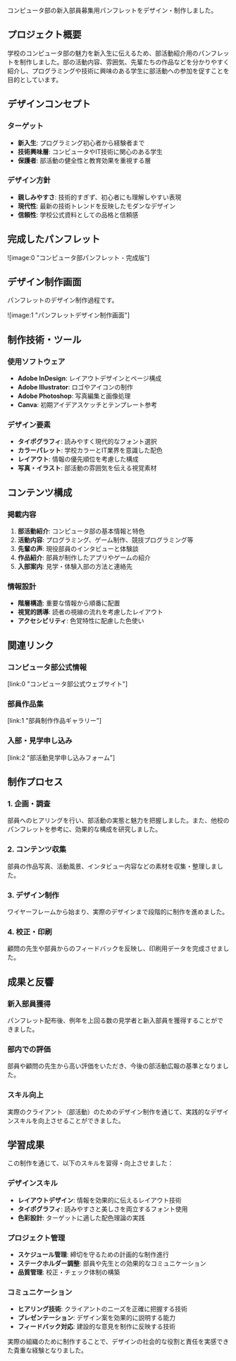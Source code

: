 コンピュータ部の新入部員募集用パンフレットをデザイン・制作しました。

## プロジェクト概要

学校のコンピュータ部の魅力を新入生に伝えるため、部活動紹介用のパンフレットを制作しました。部の活動内容、雰囲気、先輩たちの作品などを分かりやすく紹介し、プログラミングや技術に興味のある学生に部活動への参加を促すことを目的としています。

## デザインコンセプト

### ターゲット

- **新入生**: プログラミング初心者から経験者まで
- **技術興味層**: コンピュータやIT技術に関心のある学生
- **保護者**: 部活動の健全性と教育効果を重視する層

### デザイン方針

- **親しみやすさ**: 技術的すぎず、初心者にも理解しやすい表現
- **現代性**: 最新の技術トレンドを反映したモダンなデザイン
- **信頼性**: 学校公式資料としての品格と信頼感

## 完成したパンフレット

![image:0 "コンピュータ部パンフレット - 完成版"]

## デザイン制作画面

パンフレットのデザイン制作過程です。

![image:1 "パンフレットデザイン制作画面"]

## 制作技術・ツール

### 使用ソフトウェア

- **Adobe InDesign**: レイアウトデザインとページ構成
- **Adobe Illustrator**: ロゴやアイコンの制作
- **Adobe Photoshop**: 写真編集と画像処理
- **Canva**: 初期アイデアスケッチとテンプレート参考

### デザイン要素

- **タイポグラフィ**: 読みやすく現代的なフォント選択
- **カラーパレット**: 学校カラーとIT業界を意識した配色
- **レイアウト**: 情報の優先順位を考慮した構成
- **写真・イラスト**: 部活動の雰囲気を伝える視覚素材

## コンテンツ構成

### 掲載内容

1. **部活動紹介**: コンピュータ部の基本情報と特色
2. **活動内容**: プログラミング、ゲーム制作、競技プログラミング等
3. **先輩の声**: 現役部員のインタビューと体験談
4. **作品紹介**: 部員が制作したアプリやゲームの紹介
5. **入部案内**: 見学・体験入部の方法と連絡先

### 情報設計

- **階層構造**: 重要な情報から順番に配置
- **視覚的誘導**: 読者の視線の流れを考慮したレイアウト
- **アクセシビリティ**: 色覚特性に配慮した色使い

## 関連リンク

### コンピュータ部公式情報

[link:0 "コンピュータ部公式ウェブサイト"]

### 部員作品集

[link:1 "部員制作作品ギャラリー"]

### 入部・見学申し込み

[link:2 "部活動見学申し込みフォーム"]

## 制作プロセス

### 1. 企画・調査

部員へのヒアリングを行い、部活動の実態と魅力を把握しました。また、他校のパンフレットを参考に、効果的な構成を研究しました。

### 2. コンテンツ収集

部員の作品写真、活動風景、インタビュー内容などの素材を収集・整理しました。

### 3. デザイン制作

ワイヤーフレームから始まり、実際のデザインまで段階的に制作を進めました。

### 4. 校正・印刷

顧問の先生や部員からのフィードバックを反映し、印刷用データを完成させました。

## 成果と反響

### 新入部員獲得

パンフレット配布後、例年を上回る数の見学者と新入部員を獲得することができました。

### 部内での評価

部員や顧問の先生から高い評価をいただき、今後の部活動広報の基準となりました。

### スキル向上

実際のクライアント（部活動）のためのデザイン制作を通じて、実践的なデザインスキルを向上させることができました。

## 学習成果

この制作を通じて、以下のスキルを習得・向上させました：

### デザインスキル

- **レイアウトデザイン**: 情報を効果的に伝えるレイアウト技術
- **タイポグラフィ**: 読みやすさと美しさを両立するフォント使用
- **色彩設計**: ターゲットに適した配色理論の実践

### プロジェクト管理

- **スケジュール管理**: 締切を守るための計画的な制作進行
- **ステークホルダー調整**: 部員や先生との効果的なコミュニケーション
- **品質管理**: 校正・チェック体制の構築

### コミュニケーション

- **ヒアリング技術**: クライアントのニーズを正確に把握する技術
- **プレゼンテーション**: デザイン案を効果的に説明する能力
- **フィードバック対応**: 建設的な意見を制作に反映する技術

実際の組織のために制作することで、デザインの社会的な役割と責任を実感できた貴重な経験となりました。
